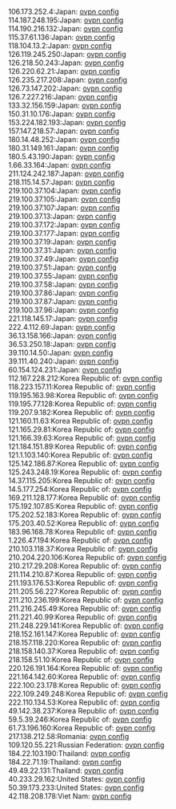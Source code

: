 106.173.252.4:Japan: [ovpn config](vpn/106_173_252_4.ovpn)  
114.187.248.195:Japan: [ovpn config](vpn/114_187_248_195.ovpn)  
114.190.216.132:Japan: [ovpn config](vpn/114_190_216_132.ovpn)  
115.37.61.136:Japan: [ovpn config](vpn/115_37_61_136.ovpn)  
118.104.13.2:Japan: [ovpn config](vpn/118_104_13_2.ovpn)  
126.119.245.250:Japan: [ovpn config](vpn/126_119_245_250.ovpn)  
126.218.50.243:Japan: [ovpn config](vpn/126_218_50_243.ovpn)  
126.220.62.21:Japan: [ovpn config](vpn/126_220_62_21.ovpn)  
126.235.217.208:Japan: [ovpn config](vpn/126_235_217_208.ovpn)  
126.73.147.202:Japan: [ovpn config](vpn/126_73_147_202.ovpn)  
126.7.227.216:Japan: [ovpn config](vpn/126_7_227_216.ovpn)  
133.32.156.159:Japan: [ovpn config](vpn/133_32_156_159.ovpn)  
150.31.10.176:Japan: [ovpn config](vpn/150_31_10_176.ovpn)  
153.224.182.193:Japan: [ovpn config](vpn/153_224_182_193.ovpn)  
157.147.218.57:Japan: [ovpn config](vpn/157_147_218_57.ovpn)  
180.14.48.252:Japan: [ovpn config](vpn/180_14_48_252.ovpn)  
180.31.149.161:Japan: [ovpn config](vpn/180_31_149_161.ovpn)  
180.5.43.190:Japan: [ovpn config](vpn/180_5_43_190.ovpn)  
1.66.33.164:Japan: [ovpn config](vpn/1_66_33_164.ovpn)  
211.124.242.187:Japan: [ovpn config](vpn/211_124_242_187.ovpn)  
218.115.14.57:Japan: [ovpn config](vpn/218_115_14_57.ovpn)  
219.100.37.104:Japan: [ovpn config](vpn/219_100_37_104.ovpn)  
219.100.37.105:Japan: [ovpn config](vpn/219_100_37_105.ovpn)  
219.100.37.107:Japan: [ovpn config](vpn/219_100_37_107.ovpn)  
219.100.37.13:Japan: [ovpn config](vpn/219_100_37_13.ovpn)  
219.100.37.172:Japan: [ovpn config](vpn/219_100_37_172.ovpn)  
219.100.37.177:Japan: [ovpn config](vpn/219_100_37_177.ovpn)  
219.100.37.19:Japan: [ovpn config](vpn/219_100_37_19.ovpn)  
219.100.37.31:Japan: [ovpn config](vpn/219_100_37_31.ovpn)  
219.100.37.49:Japan: [ovpn config](vpn/219_100_37_49.ovpn)  
219.100.37.51:Japan: [ovpn config](vpn/219_100_37_51.ovpn)  
219.100.37.55:Japan: [ovpn config](vpn/219_100_37_55.ovpn)  
219.100.37.58:Japan: [ovpn config](vpn/219_100_37_58.ovpn)  
219.100.37.86:Japan: [ovpn config](vpn/219_100_37_86.ovpn)  
219.100.37.87:Japan: [ovpn config](vpn/219_100_37_87.ovpn)  
219.100.37.96:Japan: [ovpn config](vpn/219_100_37_96.ovpn)  
221.118.145.17:Japan: [ovpn config](vpn/221_118_145_17.ovpn)  
222.4.112.69:Japan: [ovpn config](vpn/222_4_112_69.ovpn)  
36.13.158.166:Japan: [ovpn config](vpn/36_13_158_166.ovpn)  
36.53.250.18:Japan: [ovpn config](vpn/36_53_250_18.ovpn)  
39.110.14.50:Japan: [ovpn config](vpn/39_110_14_50.ovpn)  
39.111.40.240:Japan: [ovpn config](vpn/39_111_40_240.ovpn)  
60.154.124.231:Japan: [ovpn config](vpn/60_154_124_231.ovpn)  
112.167.228.212:Korea Republic of: [ovpn config](vpn/112_167_228_212.ovpn)  
118.223.157.11:Korea Republic of: [ovpn config](vpn/118_223_157_11.ovpn)  
119.195.163.98:Korea Republic of: [ovpn config](vpn/119_195_163_98.ovpn)  
119.195.77.128:Korea Republic of: [ovpn config](vpn/119_195_77_128.ovpn)  
119.207.9.182:Korea Republic of: [ovpn config](vpn/119_207_9_182.ovpn)  
121.160.11.63:Korea Republic of: [ovpn config](vpn/121_160_11_63.ovpn)  
121.165.29.81:Korea Republic of: [ovpn config](vpn/121_165_29_81.ovpn)  
121.166.39.63:Korea Republic of: [ovpn config](vpn/121_166_39_63.ovpn)  
121.184.151.89:Korea Republic of: [ovpn config](vpn/121_184_151_89.ovpn)  
121.1.103.140:Korea Republic of: [ovpn config](vpn/121_1_103_140.ovpn)  
125.142.186.87:Korea Republic of: [ovpn config](vpn/125_142_186_87.ovpn)  
125.243.248.19:Korea Republic of: [ovpn config](vpn/125_243_248_19.ovpn)  
14.37.115.205:Korea Republic of: [ovpn config](vpn/14_37_115_205.ovpn)  
14.5.177.254:Korea Republic of: [ovpn config](vpn/14_5_177_254.ovpn)  
169.211.128.177:Korea Republic of: [ovpn config](vpn/169_211_128_177.ovpn)  
175.192.107.85:Korea Republic of: [ovpn config](vpn/175_192_107_85.ovpn)  
175.202.52.183:Korea Republic of: [ovpn config](vpn/175_202_52_183.ovpn)  
175.203.40.52:Korea Republic of: [ovpn config](vpn/175_203_40_52.ovpn)  
183.96.168.78:Korea Republic of: [ovpn config](vpn/183_96_168_78.ovpn)  
1.226.47.194:Korea Republic of: [ovpn config](vpn/1_226_47_194.ovpn)  
210.103.118.37:Korea Republic of: [ovpn config](vpn/210_103_118_37.ovpn)  
210.204.220.106:Korea Republic of: [ovpn config](vpn/210_204_220_106.ovpn)  
210.217.29.208:Korea Republic of: [ovpn config](vpn/210_217_29_208.ovpn)  
211.114.210.87:Korea Republic of: [ovpn config](vpn/211_114_210_87.ovpn)  
211.193.176.53:Korea Republic of: [ovpn config](vpn/211_193_176_53.ovpn)  
211.205.56.227:Korea Republic of: [ovpn config](vpn/211_205_56_227.ovpn)  
211.210.236.199:Korea Republic of: [ovpn config](vpn/211_210_236_199.ovpn)  
211.216.245.49:Korea Republic of: [ovpn config](vpn/211_216_245_49.ovpn)  
211.221.40.99:Korea Republic of: [ovpn config](vpn/211_221_40_99.ovpn)  
211.248.229.141:Korea Republic of: [ovpn config](vpn/211_248_229_141.ovpn)  
218.152.161.147:Korea Republic of: [ovpn config](vpn/218_152_161_147.ovpn)  
218.157.118.220:Korea Republic of: [ovpn config](vpn/218_157_118_220.ovpn)  
218.158.140.37:Korea Republic of: [ovpn config](vpn/218_158_140_37.ovpn)  
218.158.51.10:Korea Republic of: [ovpn config](vpn/218_158_51_10.ovpn)  
220.126.191.164:Korea Republic of: [ovpn config](vpn/220_126_191_164.ovpn)  
221.164.142.60:Korea Republic of: [ovpn config](vpn/221_164_142_60.ovpn)  
222.100.23.178:Korea Republic of: [ovpn config](vpn/222_100_23_178.ovpn)  
222.109.249.248:Korea Republic of: [ovpn config](vpn/222_109_249_248.ovpn)  
222.110.134.53:Korea Republic of: [ovpn config](vpn/222_110_134_53.ovpn)  
49.142.38.237:Korea Republic of: [ovpn config](vpn/49_142_38_237.ovpn)  
59.5.39.246:Korea Republic of: [ovpn config](vpn/59_5_39_246.ovpn)  
61.73.196.160:Korea Republic of: [ovpn config](vpn/61_73_196_160.ovpn)  
217.138.212.58:Romania: [ovpn config](vpn/217_138_212_58.ovpn)  
109.120.55.221:Russian Federation: [ovpn config](vpn/109_120_55_221.ovpn)  
184.22.103.190:Thailand: [ovpn config](vpn/184_22_103_190.ovpn)  
184.22.71.19:Thailand: [ovpn config](vpn/184_22_71_19.ovpn)  
49.49.22.131:Thailand: [ovpn config](vpn/49_49_22_131.ovpn)  
40.233.29.162:United States: [ovpn config](vpn/40_233_29_162.ovpn)  
50.39.173.233:United States: [ovpn config](vpn/50_39_173_233.ovpn)  
42.118.208.178:Viet Nam: [ovpn config](vpn/42_118_208_178.ovpn)  
